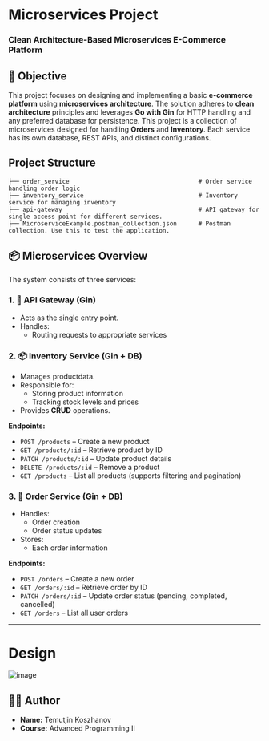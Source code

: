 # Microservices Project
### Clean Architecture-Based Microservices E-Commerce Platform

## 📌 Objective

This project focuses on designing and implementing a basic **e-commerce platform** using **microservices architecture**. The solution adheres to **clean architecture** principles and leverages **Go with Gin** for HTTP handling and any preferred database for persistence. 
This project is a collection of microservices designed for handling **Orders** and **Inventory**. Each service has its own database, REST APIs, and distinct configurations.


## Project Structure

```
├── order_service                                    # Order service handling order logic
├── inventory_service                                # Inventory service for managing inventory
├── api-gateway                                      # API gateway for single access point for different services.
├── MicroserviceExample.postman_collection.json      # Postman collection. Use this to test the application.
```

## 📦 Microservices Overview

The system consists of three services:

### 1. 🚪 API Gateway (Gin)
- Acts as the single entry point.
- Handles:
  - Routing requests to appropriate services

### 2. 📦 Inventory Service (Gin + DB)
- Manages productdata.
- Responsible for:
  - Storing product information
  - Tracking stock levels and prices
- Provides **CRUD** operations.

**Endpoints:**
- `POST /products` – Create a new product  
- `GET /products/:id` – Retrieve product by ID  
- `PATCH /products/:id` – Update product details  
- `DELETE /products/:id` – Remove a product  
- `GET /products` – List all products (supports filtering and pagination)

### 3. 🧾 Order Service (Gin + DB)
- Handles:
  - Order creation
  - Order status updates
- Stores:
  - Each order information

**Endpoints:**
- `POST /orders` – Create a new order  
- `GET /orders/:id` – Retrieve order by ID  
- `PATCH /orders/:id` – Update order status (pending, completed, cancelled)  
- `GET /orders` – List all user orders  

---

# Design
![image](https://github.com/user-attachments/assets/eb47f52a-3c27-4322-8b96-c456d63a8f14)



## 👨‍🎓 Author

- **Name:** Temutjin Koszhanov  
- **Course:** Advanced Programming II  

